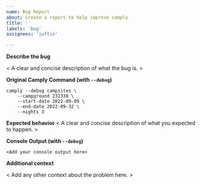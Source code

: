 ```yaml
---
name: Bug Report
about: Create a report to help improve camply
title: ''
labels: 'bug'
assignees: 'juftin'

---
```


**Describe the bug**

< A clear and concise description of what the bug is. >

**Original Camply Command (with `--debug`)**

<!-- Replace the below command with your personal camply command, make sure to include the `--debug` -->
<!-- if the output is too long you can attach a text file or omit the `--debug` if needed -->

```console
camply --debug campsites \
    --campground 232338 \
    --start-date 2022-09-09 \
    --end-date 2022-09-32 \
    --nights 3
```

**Expected behavior**
< A clear and concise description of what you expected to happen. >

**Console Output (with `--debug`)**

```
<Add your console output here>
```

**Additional context**

< Add any other context about the problem here. >
